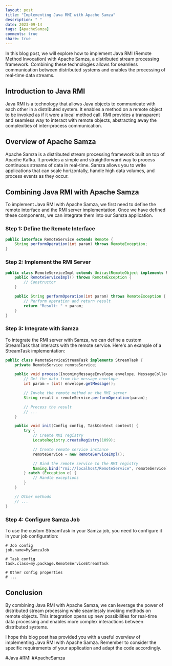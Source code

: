 ```yaml
---
layout: post
title: "Implementing Java RMI with Apache Samza"
description: " "
date: 2023-09-14
tags: [ApacheSamza]
comments: true
share: true
---
```


In this blog post, we will explore how to implement Java RMI (Remote Method Invocation) with Apache Samza, a distributed stream processing framework. Combining these technologies allows for seamless communication between distributed systems and enables the processing of real-time data streams.

## Introduction to Java RMI

Java RMI is a technology that allows Java objects to communicate with each other in a distributed system. It enables a method on a remote object to be invoked as if it were a local method call. RMI provides a transparent and seamless way to interact with remote objects, abstracting away the complexities of inter-process communication.

## Overview of Apache Samza

Apache Samza is a distributed stream processing framework built on top of Apache Kafka. It provides a simple and straightforward way to process continuous streams of data in real-time. Samza allows you to write applications that can scale horizontally, handle high data volumes, and process events as they occur.

## Combining Java RMI with Apache Samza

To implement Java RMI with Apache Samza, we first need to define the remote interface and the RMI server implementation. Once we have defined these components, we can integrate them into our Samza application.

### Step 1: Define the Remote Interface

```java
public interface RemoteService extends Remote {
    String performOperation(int param) throws RemoteException;
}
```

### Step 2: Implement the RMI Server

```java
public class RemoteServiceImpl extends UnicastRemoteObject implements RemoteService {
    public RemoteServiceImpl() throws RemoteException {
        // Constructor
    }

    public String performOperation(int param) throws RemoteException {
        // Perform operation and return result
        return "Result: " + param;
    }
}
```

### Step 3: Integrate with Samza

To integrate the RMI server with Samza, we can define a custom StreamTask that interacts with the remote service. Here's an example of a StreamTask implementation:

```java
public class RemoteServiceStreamTask implements StreamTask {
    private RemoteService remoteService;

    public void process(IncomingMessageEnvelope envelope, MessageCollector collector, TaskCoordinator coordinator) {
        // Get the data from the message envelope
        int param = (int) envelope.getMessage();

        // Invoke the remote method on the RMI server
        String result = remoteService.performOperation(param);

        // Process the result
        // ...
    }

    public void init(Config config, TaskContext context) {
        try {
            // Create RMI registry
            LocateRegistry.createRegistry(1099);

            // Create remote service instance
            remoteService = new RemoteServiceImpl();

            // Bind the remote service to the RMI registry
            Naming.bind("rmi://localhost/RemoteService", remoteService);
        } catch (Exception e) {
            // Handle exceptions
        }
    }

    // Other methods
    // ...
}
```

### Step 4: Configure Samza Job

To use the custom StreamTask in your Samza job, you need to configure it in your job configuration:

```properties
# Job config
job.name=MySamzaJob

# Task config
task.class=my.package.RemoteServiceStreamTask

# Other config properties
# ...
```

## Conclusion

By combining Java RMI with Apache Samza, we can leverage the power of distributed stream processing while seamlessly invoking methods on remote objects. This integration opens up new possibilities for real-time data processing and enables more complex interactions between distributed systems.

I hope this blog post has provided you with a useful overview of implementing Java RMI with Apache Samza. Remember to consider the specific requirements of your application and adapt the code accordingly.

#Java #RMI #ApacheSamza